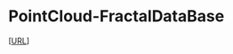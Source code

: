 # PointCloud-FractalDataBase

[[URL](https://ryosuke-yamada.github.io/PointCloud-FractalDataBase/)]
